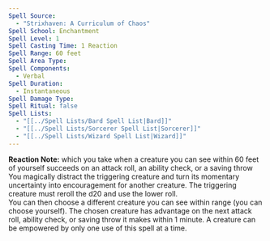 ```yaml
---
Spell Source:
  - "Strixhaven: A Curriculum of Chaos"
Spell School: Enchantment
Spell Level: 1
Spell Casting Time: 1 Reaction
Spell Range: 60 feet
Spell Area Type: 
Spell Components:
  - Verbal
Spell Duration:
  - Instantaneous
Spell Damage Type: 
Spell Ritual: false
Spell Lists:
  - "[[../Spell Lists/Bard Spell List|Bard]]"
  - "[[../Spell Lists/Sorcerer Spell List|Sorcerer]]"
  - "[[../Spell Lists/Wizard Spell List|Wizard]]"
---
```


**Reaction Note:** which you take when a creature you can see within 60 feet of yourself succeeds on an attack roll, an ability check, or a saving throw  
You magically distract the triggering creature and turn its momentary uncertainty into encouragement for another creature. The triggering creature must reroll the d20 and use the lower roll.  
You can then choose a different creature you can see within range (you can choose yourself). The chosen creature has advantage on the next attack roll, ability check, or saving throw it makes within 1 minute. A creature can be empowered by only one use of this spell at a time.
